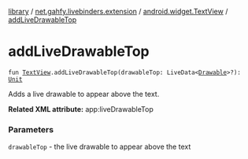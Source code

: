 [library](../../index.md) / [net.gahfy.livebinders.extension](../index.md) / [android.widget.TextView](index.md) / [addLiveDrawableTop](./add-live-drawable-top.md)

# addLiveDrawableTop

`fun `[`TextView`](https://developer.android.com/reference/android/widget/TextView.html)`.addLiveDrawableTop(drawableTop: LiveData<`[`Drawable`](https://developer.android.com/reference/android/graphics/drawable/Drawable.html)`>?): `[`Unit`](https://kotlinlang.org/api/latest/jvm/stdlib/kotlin/-unit/index.html)

Adds a live drawable to appear above the text.

**Related XML attribute:** app:liveDrawableTop

### Parameters

`drawableTop` - the live drawable to appear above the text